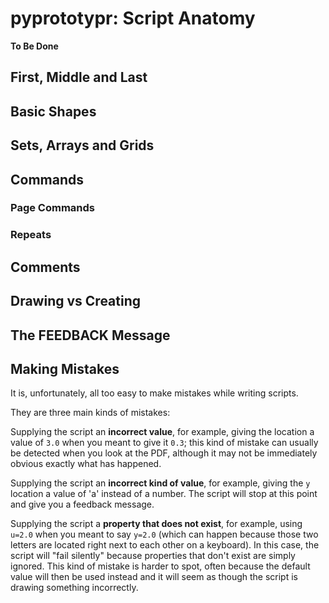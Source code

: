 # pyprototypr: Script Anatomy

**To Be Done**

## First, Middle and Last


## Basic Shapes


## Sets, Arrays and Grids


## Commands

### Page Commands

### Repeats


## Comments


## Drawing vs Creating


## The FEEDBACK Message


## Making Mistakes

It is, unfortunately, all too easy to make mistakes while writing scripts.

They are three main kinds of mistakes:

Supplying the script an **incorrect value**, for example, giving the location a
value of `3.0` when you meant to give it `0.3`; this kind of mistake can usually be
detected when you look at the PDF, although it may not be immediately obvious exactly
what has happened.

Supplying the script an **incorrect kind of value**, for example, giving the `y` location
a value of 'a' instead of a number. The script will stop at this point and give you
a feedback message.

Supplying the script a **property that does not exist**, for example, using `u=2.0`
when you meant to say `y=2.0` (which can happen because those two letters are located
right next to each other on a keyboard).  In this case, the script will
"fail silently" because properties that don't exist are simply ignored.
This kind of mistake is harder to spot, often because the default value will then be
used instead and it will seem as though the script is drawing something incorrectly.
